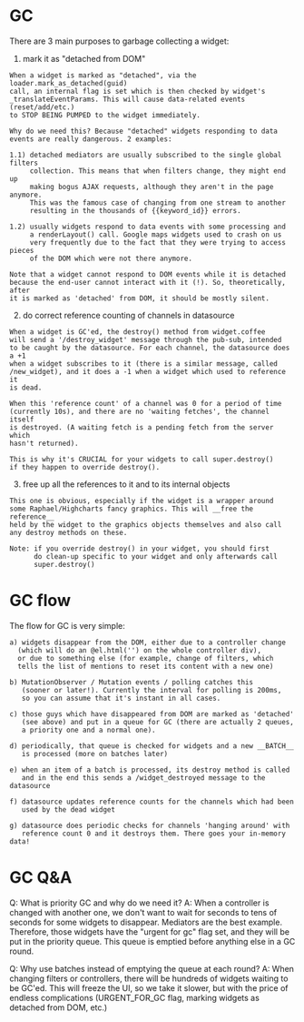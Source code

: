   GC
  ==
  There are 3 main purposes to garbage collecting a widget:

  1) mark it as "detached from DOM"

    When a widget is marked as "detached", via the loader.mark_as_detached(guid)
    call, an internal flag is set which is then checked by widget's
    _translateEventParams. This will cause data-related events (reset/add/etc.)
    to STOP BEING PUMPED to the widget immediately.

    Why do we need this? Because "detached" widgets responding to data
    events are really dangerous. 2 examples:

    1.1) detached mediators are usually subscribed to the single global filters
         collection. This means that when filters change, they might end up
         making bogus AJAX requests, although they aren't in the page anymore.
         This was the famous case of changing from one stream to another
         resulting in the thousands of {{keyword_id}} errors.

    1.2) usually widgets respond to data events with some processing and
         a renderLayout() call. Google maps widgets used to crash on us
         very frequently due to the fact that they were trying to access pieces
         of the DOM which were not there anymore.

    Note that a widget cannot respond to DOM events while it is detached
    because the end-user cannot interact with it (!). So, theoretically, after
    it is marked as 'detached' from DOM, it should be mostly silent.

  2) do correct reference counting of channels in datasource

    When a widget is GC'ed, the destroy() method from widget.coffee
    will send a '/destroy_widget' message through the pub-sub, intended
    to be caught by the datasource. For each channel, the datasource does a +1
    when a widget subscribes to it (there is a similar message, called
    /new_widget), and it does a -1 when a widget which used to reference it
    is dead.

    When this 'reference count' of a channel was 0 for a period of time
    (currently 10s), and there are no 'waiting fetches', the channel itself
    is destroyed. (A waiting fetch is a pending fetch from the server which
    hasn't returned).

    This is why it's CRUCIAL for your widgets to call super.destroy()
    if they happen to override destroy().

  3) free up all the references to it and to its internal objects

    This one is obvious, especially if the widget is a wrapper around
    some Raphael/Highcharts fancy graphics. This will __free the reference__
    held by the widget to the graphics objects themselves and also call
    any destroy methods on these.

    Note: if you override destroy() in your widget, you should first
          do clean-up specific to your widget and only afterwards call
          super.destroy()

  GC flow
  =======
  The flow for GC is very simple:

    a) widgets disappear from the DOM, either due to a controller change
      (which will do an @el.html('') on the whole controller div),
      or due to something else (for example, change of filters, which
      tells the list of mentions to reset its content with a new one)

    b) MutationObserver / Mutation events / polling catches this
       (sooner or later!). Currently the interval for polling is 200ms,
       so you can assume that it's instant in all cases.

    c) those guys which have disappeared from DOM are marked as 'detached'
       (see above) and put in a queue for GC (there are actually 2 queues,
       a priority one and a normal one).

    d) periodically, that queue is checked for widgets and a new __BATCH__
       is processed (more on batches later)

    e) when an item of a batch is processed, its destroy method is called
       and in the end this sends a /widget_destroyed message to the datasource

    f) datasource updates reference counts for the channels which had been
       used by the dead widget

    g) datasource does periodic checks for channels 'hanging around' with
       reference count 0 and it destroys them. There goes your in-memory data!

  GC Q&A
  ======
  Q: What is priority GC and why do we need it?
  A: When a controller is changed with another one, we don't want to wait for
     seconds to tens of seconds for some widgets to disappear. Mediators
     are the best example. Therefore, those widgets have the "urgent for gc"
     flag set, and they will be put in the priority queue. This queue is
     emptied before anything else in a GC round.

  Q: Why use batches instead of emptying the queue at each round?
  A: When changing filters or controllers, there will be hundreds of widgets
     waiting to be GC'ed. This will freeze the UI, so we take it slower,
     but with the price of endless complications (URGENT_FOR_GC flag,
     marking widgets as detached from DOM, etc.)
